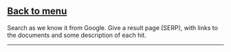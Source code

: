 [Back to menu](https://github.com/MichaelF89/MegaSearch/blob/master/Wiki/Menu)
------------------------------------------------------------------------------------------------------------------------------------------

Search as we know it from Google. Give a result page (SERP), with links to the documents and some description of each hit.

--------------------------------------------------------------------------------------------------------------------------------------------
